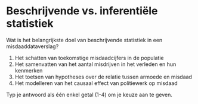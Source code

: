 #  Beschrijvende vs. inferentiële statistiek

Wat is het belangrijkste doel van beschrijvende statistiek in een misdaaddataverslag?

1.	Het schatten van toekomstige misdaadcijfers in de populatie
2.	Het samenvatten van het aantal misdrijven in het verleden en hun kenmerken
3.	Het toetsen van hypotheses over de relatie tussen armoede en misdaad
4.	Het modelleren van het causaal effect van politiewerk op misdaad

Typ je antwoord als één enkel getal (1-4) om je keuze aan te geven.


